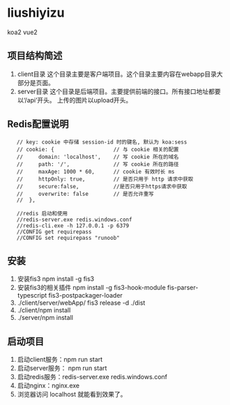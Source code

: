 # liushiyizu
koa2 vue2

##  项目结构简述
  1. client目录
    这个目录主要是客户端项目。这个目录主要内容在webapp目录大部分是页面。
  2. server目录
    这个目录是后端项目。主要提供前端的接口。所有接口地址都要以‘/api’开头。
    上传的图片以upload开头。

##  Redis配置说明
```
   // key: cookie 中存储 session-id 时的键名, 默认为 koa:sess
   // cookie: {                   // 与 cookie 相关的配置
   //     domain: 'localhost',    // 写 cookie 所在的域名
   //     path: '/',              // 写 cookie 所在的路径
   //     maxAge: 1000 * 60,      // cookie 有效时长 ms
   //     httpOnly: true,         // 是否只用于 http 请求中获取
   //     secure:false,           //是否只用于https请求中获取
   //     overwrite: false        // 是否允许重写
   //  },

   //redis 启动和使用
   //redis-server.exe redis.windows.conf
   //redis-cli.exe -h 127.0.0.1 -p 6379
   //CONFIG get requirepass
   //CONFIG set requirepass "runoob"
```
##  安装
1. 安装fis3 npm install -g fis3
2. 安装fis3的相关插件 npm install -g fis3-hook-module fis-parser-typescript fis3-postpackager-loader
3. ./client/server/webApp/ fis3 release -d ./dist
4. ./client/npm install
5. ./server/npm install

##  启动项目
1. 启动client服务：npm run start
2. 启动server服务： npm run start
3. 启动redis服务：redis-server.exe redis.windows.conf
4. 启动nginx：nginx.exe
5. 浏览器访问 localhost 就能看到效果了。
